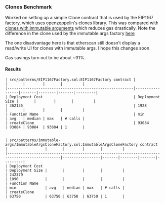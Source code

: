 ### Clones Benchmark

Worked on setting up a simple Clone contract that is used by the EIP1167 factory, which uses openzeppelin's clones library. This was compared with 
[clones with immutable arguments](https://github.com/wighawag/clones-with-immutable-args) which reduces gas drastically. Note the difference in the clone used by the immutable args factory [here](../src/patterns/immutable-args/CloneWithImmutableArgs.sol)


The one disadvantage here is that etherscan still doesn't display a read/write UI for clones with immutable args. I hope this changes soon.

Gas savings turn out to be about ~31%.


#### Results

```
| src/patterns/EIP1167Factory.sol:EIP1167Factory contract |                 |       |        |       |         |
|---------------------------------------------------------|-----------------|-------|--------|-------|---------|
| Deployment Cost                                         | Deployment Size |       |        |       |         |
| 362135                                                  | 1928            |       |        |       |         |
| Function Name                                           | min             | avg   | median | max   | # calls |
| createClone                                             | 93084           | 93084 | 93084  | 93084 | 1       |


| src/patterns/immutable-args/ImmutableArgsCloneFactory.sol:ImmutableArgsCloneFactory contract |                 |       |        |       |         |
|----------------------------------------------------------------------------------------------|-----------------|-------|--------|-------|---------|
| Deployment Cost                                                                              | Deployment Size |       |        |       |         |
| 242379                                                                                       | 1090            |       |        |       |         |
| Function Name                                                                                | min             | avg   | median | max   | # calls |
| createClone                                                                                  | 63750           | 63750 | 63750  | 63750 | 1       |
```

